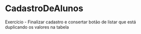 # CadastroDeAlunos
Exercício - Finalizar cadastro e consertar botão de listar que está duplicando os valores na tabela
